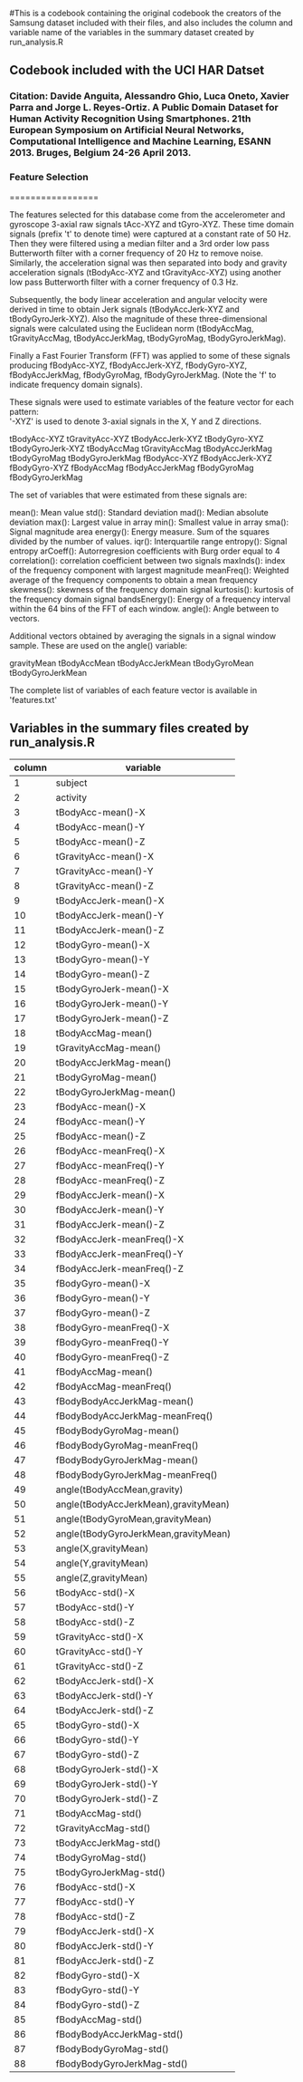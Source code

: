 #This is a codebook containing the original codebook the creators of the Samsung dataset included with their files, and also includes the column and variable name of the variables in the summary dataset created by run_analysis.R

## Codebook included with the UCI HAR Datset
### Citation: Davide Anguita, Alessandro Ghio, Luca Oneto, Xavier Parra and Jorge L. Reyes-Ortiz. A Public Domain Dataset for Human Activity Recognition Using Smartphones. 21th European Symposium on Artificial Neural Networks, Computational Intelligence and Machine Learning, ESANN 2013. Bruges, Belgium 24-26 April 2013.
### Feature Selection 
=================

The features selected for this database come from the accelerometer and gyroscope 3-axial raw signals tAcc-XYZ and tGyro-XYZ. These time domain signals (prefix 't' to denote time) were captured at a constant rate of 50 Hz. Then they were filtered using a median filter and a 3rd order low pass Butterworth filter with a corner frequency of 20 Hz to remove noise. Similarly, the acceleration signal was then separated into body and gravity acceleration signals (tBodyAcc-XYZ and tGravityAcc-XYZ) using another low pass Butterworth filter with a corner frequency of 0.3 Hz. 

Subsequently, the body linear acceleration and angular velocity were derived in time to obtain Jerk signals (tBodyAccJerk-XYZ and tBodyGyroJerk-XYZ). Also the magnitude of these three-dimensional signals were calculated using the Euclidean norm (tBodyAccMag, tGravityAccMag, tBodyAccJerkMag, tBodyGyroMag, tBodyGyroJerkMag). 

Finally a Fast Fourier Transform (FFT) was applied to some of these signals producing fBodyAcc-XYZ, fBodyAccJerk-XYZ, fBodyGyro-XYZ, fBodyAccJerkMag, fBodyGyroMag, fBodyGyroJerkMag. (Note the 'f' to indicate frequency domain signals). 

These signals were used to estimate variables of the feature vector for each pattern:  
'-XYZ' is used to denote 3-axial signals in the X, Y and Z directions.

tBodyAcc-XYZ
tGravityAcc-XYZ
tBodyAccJerk-XYZ
tBodyGyro-XYZ
tBodyGyroJerk-XYZ
tBodyAccMag
tGravityAccMag
tBodyAccJerkMag
tBodyGyroMag
tBodyGyroJerkMag
fBodyAcc-XYZ
fBodyAccJerk-XYZ
fBodyGyro-XYZ
fBodyAccMag
fBodyAccJerkMag
fBodyGyroMag
fBodyGyroJerkMag

The set of variables that were estimated from these signals are: 

mean(): Mean value
std(): Standard deviation
mad(): Median absolute deviation 
max(): Largest value in array
min(): Smallest value in array
sma(): Signal magnitude area
energy(): Energy measure. Sum of the squares divided by the number of values. 
iqr(): Interquartile range 
entropy(): Signal entropy
arCoeff(): Autorregresion coefficients with Burg order equal to 4
correlation(): correlation coefficient between two signals
maxInds(): index of the frequency component with largest magnitude
meanFreq(): Weighted average of the frequency components to obtain a mean frequency
skewness(): skewness of the frequency domain signal 
kurtosis(): kurtosis of the frequency domain signal 
bandsEnergy(): Energy of a frequency interval within the 64 bins of the FFT of each window.
angle(): Angle between to vectors.

Additional vectors obtained by averaging the signals in a signal window sample. These are used on the angle() variable:

gravityMean
tBodyAccMean
tBodyAccJerkMean
tBodyGyroMean
tBodyGyroJerkMean

The complete list of variables of each feature vector is available in 'features.txt'



## Variables in the summary files created by run_analysis.R
|column|variable|
|---|---|
1 | subject
2 | activity
3 | tBodyAcc-mean()-X
4 | tBodyAcc-mean()-Y
5 | tBodyAcc-mean()-Z
6 | tGravityAcc-mean()-X
7 | tGravityAcc-mean()-Y
8 | tGravityAcc-mean()-Z
9 | tBodyAccJerk-mean()-X
10 | tBodyAccJerk-mean()-Y
11 | tBodyAccJerk-mean()-Z
12 | tBodyGyro-mean()-X
13 | tBodyGyro-mean()-Y
14 | tBodyGyro-mean()-Z
15 | tBodyGyroJerk-mean()-X
16 | tBodyGyroJerk-mean()-Y
17 | tBodyGyroJerk-mean()-Z
18 | tBodyAccMag-mean()
19 | tGravityAccMag-mean()
20 | tBodyAccJerkMag-mean()
21 | tBodyGyroMag-mean()
22 | tBodyGyroJerkMag-mean()
23 | fBodyAcc-mean()-X
24 | fBodyAcc-mean()-Y
25 | fBodyAcc-mean()-Z
26 | fBodyAcc-meanFreq()-X
27 | fBodyAcc-meanFreq()-Y
28 | fBodyAcc-meanFreq()-Z
29 | fBodyAccJerk-mean()-X
30 | fBodyAccJerk-mean()-Y
31 | fBodyAccJerk-mean()-Z
32 | fBodyAccJerk-meanFreq()-X
33 | fBodyAccJerk-meanFreq()-Y
34 | fBodyAccJerk-meanFreq()-Z
35 | fBodyGyro-mean()-X
36 | fBodyGyro-mean()-Y
37 | fBodyGyro-mean()-Z
38 | fBodyGyro-meanFreq()-X
39 | fBodyGyro-meanFreq()-Y
40 | fBodyGyro-meanFreq()-Z
41 | fBodyAccMag-mean()
42 | fBodyAccMag-meanFreq()
43 | fBodyBodyAccJerkMag-mean()
44 | fBodyBodyAccJerkMag-meanFreq()
45 | fBodyBodyGyroMag-mean()
46 | fBodyBodyGyroMag-meanFreq()
47 | fBodyBodyGyroJerkMag-mean()
48 | fBodyBodyGyroJerkMag-meanFreq()
49 | angle(tBodyAccMean,gravity)
50 | angle(tBodyAccJerkMean),gravityMean)
51 | angle(tBodyGyroMean,gravityMean)
52 | angle(tBodyGyroJerkMean,gravityMean)
53 | angle(X,gravityMean)
54 | angle(Y,gravityMean)
55 | angle(Z,gravityMean)
56 | tBodyAcc-std()-X
57 | tBodyAcc-std()-Y
58 | tBodyAcc-std()-Z
59 | tGravityAcc-std()-X
60 | tGravityAcc-std()-Y
61 | tGravityAcc-std()-Z
62 | tBodyAccJerk-std()-X
63 | tBodyAccJerk-std()-Y
64 | tBodyAccJerk-std()-Z
65 | tBodyGyro-std()-X
66 | tBodyGyro-std()-Y
67 | tBodyGyro-std()-Z
68 | tBodyGyroJerk-std()-X
69 | tBodyGyroJerk-std()-Y
70 | tBodyGyroJerk-std()-Z
71 | tBodyAccMag-std()
72 | tGravityAccMag-std()
73 | tBodyAccJerkMag-std()
74 | tBodyGyroMag-std()
75 | tBodyGyroJerkMag-std()
76 | fBodyAcc-std()-X
77 | fBodyAcc-std()-Y
78 | fBodyAcc-std()-Z
79 | fBodyAccJerk-std()-X
80 | fBodyAccJerk-std()-Y
81 | fBodyAccJerk-std()-Z
82 | fBodyGyro-std()-X
83 | fBodyGyro-std()-Y
84 | fBodyGyro-std()-Z
85 | fBodyAccMag-std()
86 | fBodyBodyAccJerkMag-std()
87 | fBodyBodyGyroMag-std()
88 | fBodyBodyGyroJerkMag-std()
